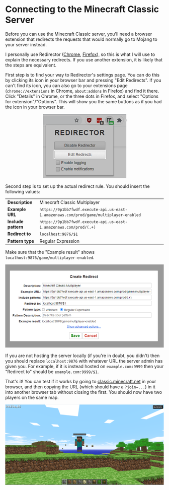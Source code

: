 # Connecting to the Minecraft Classic Server

Before you can use the Minecraft Classic server, you'll need a browser extension that redirects the requests that would normally go to Mojang to your server instead.

I personally use Redirector ([Chrome](https://chrome.google.com/webstore/detail/redirector/ocgpenflpmgnfapjedencafcfakcekcd?hl=en), [Firefox](https://addons.mozilla.org/en-US/firefox/addon/redirector/)), so this is what I will use to explain the necessary redirects. If you use another extension, it is likely that the steps are equivalent.

First step is to find your way to Redirector's settings page. You can do this by clicking its icon in your browser bar and pressing "Edit Redirects". If you can't find its icon, you can also go to your extensions page (`chrome://extensions` in Chrome, `about:addons` in Firefox) and find it there. Click "Details" in Chrome, or the three dots in Firefox, and select "Options for extension"/"Options". This will show you the same buttons as if you had the icon in your browser bar.

<p align="center">
    <img src="imgs/step1.png" alt="First step, showing the buttons to click" />
</p>

Second step is to set up the actual redirect rule. You should insert the following values:

<table>
    <tr>
        <td><b>Description</b></td>
        <td>Minecraft Classic Multiplayer</td>
    </tr>
    <tr>
        <td><b>Example URL</b></td>
        <td><code>https://9p1bb7fwdf.execute-api.us-east-1.amazonaws.com/prod/game/multiplayer-enabled</code></td>
    </tr>
    <tr>
        <td><b>Include pattern</b></td>
        <td><code>https://9p1bb7fwdf.execute-api.us-east-1.amazonaws.com/prod/(.+)</code></td>
    </tr>
    <tr>
        <td><b>Redirect to</b></td>
        <td><code>localhost:9876/$1</code></td>
    </tr>
    <tr>
        <td><b>Pattern type</b></td>
        <td>Regular Expression</td>
    </tr>
</table>

Make sure that the "Example result" shows `localhost:9876/game/multiplayer-enabled`.

<p align="center">
    <img src="imgs/step2.png" alt="Second step, showing the values to enter" />
</p>

If you are not hosting the server locally (if you're in doubt, you didn't) then you should replace `localhost:9876` with whatever URL the server admin has given you. For example, if it is instead hosted on `example.com:9999` then your "Redirect to" should be `example.com:9999/$1`.

That's it! You can test if it works by going to [classic.minecraft.net](https://classic.minecraft.net) in your browser, and then copying the URL (which should have a `?join=...`) in it into another browser tab without closing the first. You should now have two players on the same map.

<p align="center">
    <img src="imgs/step3.png" alt="Third step, showing another player" />
</p>
